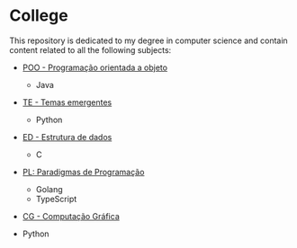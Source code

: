 # College

This repository is dedicated to my degree in computer science and contain content related to all the following subjects: 

* [POO - Programação orientada a objeto](terceiro_semestre/POO)
  * Java
* [TE - Temas emergentes](quarto_semestre/TE)
  * Python
* [ED - Estrutura de dados](quarto_semestre/ED)
  * C 
* [PL: Paradigmas de Programação](quinto_semestre/PL)
  * Golang
  * TypeScript
 
* [CG - Computação Gráfica](sexto_semestre/CG)
 * Python
